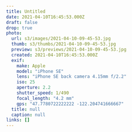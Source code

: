 ```yaml
---
title: Untitled
date: 2021-04-10T16:45:53.000Z
draft: false
drop: true
photo:
  url: s3/images/2021-04-10-09-45-53.jpg
  thumb: s3/thumbs/2021-04-10-09-45-53.jpg
  preview: s3/previews/2021-04-10-09-45-53.jpg
  created: 2021-04-10T16:45:53.000Z
  exif:
    make: Apple
    model: "iPhone SE"
    lens: "iPhone SE back camera 4.15mm f/2.2"
    iso: 25
    aperture: 2.2
    shutter_speed: 1/490
    focal_length: "4.2 mm"
    gps: "47.7780722222222 -122.204741666667"
  title: null
  caption: null
links: []
---
```

